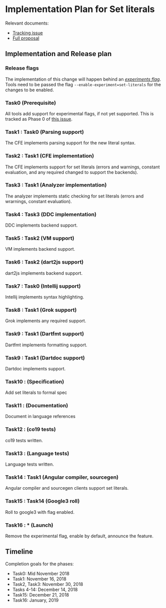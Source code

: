 # Implementation Plan for Set literals

Relevant documents:
 - [Tracking issue](TODO)
 - [Full proposal](https://github.com/dart-lang/language/blob/master/accepted/future-releases/set-literals/feature-specification.md)

## Implementation and Release plan

### Release flags

The implementation of this change will happen behind
an
[*experiments flag*](https://github.com/dart-lang/sdk/blob/master/docs/process/experimental-flags.md).
Tools need to be passed the flag `--enable-experiment=set-literals` for the
changes to be enabled.

### Task0 (Prerequisite)

All tools add support for experimental flags, if not yet supported.  This is
tracked as Phase 0 of [this issue](https://github.com/dart-lang/language/issues/60).

### Task1 : Task0 (Parsing support)

The CFE implements parsing support for the new literal syntax.

### Task2 : Task1 (CFE implementation)

The CFE implements support for set literals (errors and warnings, constant
evaluation, and any required changed to support the backends).

### Task3 : Task1 (Analyzer implementation)

The analyzer implements static checking for set literals (errors and wrarnings,
constant evaluation).

### Task4 : Task3 (DDC implementation)

DDC implements backend support.

### Task5 : Task2 (VM support)

VM implements backend support.

### Task6 : Task2 (dart2js support)

dart2js implements backend support.

### Task7 : Task0 (Intellij support)

Intellij implements syntax highlighting.

### Task8 : Task1 (Grok support)

Grok implements any required support.

### Task9 : Task1 (Dartfmt support)

Dartfmt implements formatting support.

### Task9 : Task1 (Dartdoc support)

Dartdoc implements support.

### Task10 : (Specification)

Add set literals to formal spec

### Task11 : (Documentation)

Document in language references

### Task12 : (co19 tests)

co19 tests written.

### Task13 : (Language tests)

Language tests written.

### Task14 : Task1 (Angular compiler, sourcegen)

Angular compiler and sourcegen clients support set literals.

### Task15 : Task14 (Google3 roll)

Roll to google3 with flag enabled.

### Task16 : * (Launch)

Remove the experimental flag, enable by default, announce the feature.


## Timeline

Completion goals for the phases:

- Task0: Mid November 2018
- Task1: November 16, 2018 
- Task2, Task3: November 30, 2018
- Tasks 4-14: December 14, 2018
- Task15: December 21, 2018
- Task16: January, 2019
